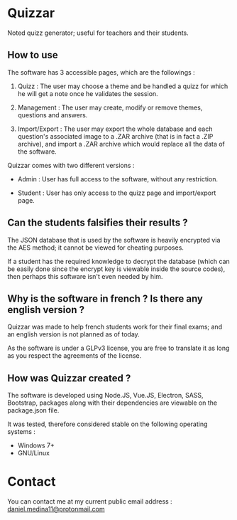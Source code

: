 # Quizzar

Noted quizz generator; useful for teachers and their students.

## How to use

The software has 3 accessible pages, which are the followings :

1. Quizz : 
   The user may choose a theme and be handled a quizz for which he will get a note once he validates the session.

2. Management :
   The user may create, modify or remove themes, questions and answers.

3. Import/Export : 
   The user may export the whole database and each question's associated image to a .ZAR archive (that is in fact a .ZIP archive), and import a .ZAR archive which would replace all the data of the software.

Quizzar comes with two different versions :

* Admin : 
  User has full access to the software, without any restriction.

* Student : 
  User has only access to the quizz page and import/export page.

## Can the students falsifies their results ?

The JSON database that is used by the software is heavily encrypted via the AES method; it cannot be viewed for cheating purposes.

If a student has the required knowledge to decrypt the database (which can be easily done since the encrypt key is viewable inside the source codes), then perhaps this software isn't even needed by him.

## Why is the software in french ? Is there any english version ?

Quizzar was made to help french students work for their final exams; and an english version is not planned as of today.

As the software is under a GLPv3 license, you are free to translate it as long as you respect the agreements of the license.

## How was Quizzar created ?

The software is developed using Node.JS, Vue.JS, Electron, SASS, Bootstrap, packages along with their dependencies are viewable on the package.json file.

It was tested, therefore considered stable on the following operating systems :

* Windows 7+
* GNU/Linux

# Contact

You can contact me at my current public email address : daniel.medina11@protonmail.com
